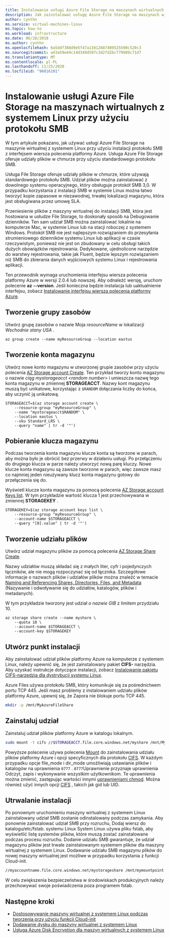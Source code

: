 ```yaml
---
title: Instalowanie usługi Azure File Storage na maszynach wirtualnych z systemem Linux przy użyciu protokołu SMB
description: Jak zainstalować usługę Azure File Storage na maszynach wirtualnych z systemem Linux przy użyciu protokołu SMB i interfejsu wiersza polecenia platformy Azure
author: cynthn
ms.service: virtual-machines-linux
ms.topic: how-to
ms.workload: infrastructure
ms.date: 06/28/2018
ms.author: cynthn
ms.openlocfilehash: 6a5d4f388d9e5f47a13812687489525590c520c3
ms.sourcegitcommit: a43a59e44c14d349d597c3d2fd2bc779989c71d7
ms.translationtype: MT
ms.contentlocale: pl-PL
ms.lasthandoff: 11/25/2020
ms.locfileid: "96016101"
---
```

# <a name="mount-azure-file-storage-on-linux-vms-using-smb"></a>Instalowanie usługi Azure File Storage na maszynach wirtualnych z systemem Linux przy użyciu protokołu SMB

W tym artykule pokazano, jak używać usługi Azure File Storage na maszynie wirtualnej z systemem Linux przy użyciu instalacji protokołu SMB z interfejsem wiersza polecenia platformy Azure. Usługa Azure File Storage oferuje udziały plików w chmurze przy użyciu standardowego protokołu SMB. 

Usługa File Storage oferuje udziały plików w chmurze, które używają standardowego protokołu SMB. Udział plików można zainstalować z dowolnego systemu operacyjnego, który obsługuje protokół SMB 3,0. W przypadku korzystania z instalacji SMB w systemie Linux można łatwo tworzyć kopie zapasowe w niezawodnej, trwałej lokalizacji magazynu, która jest obsługiwana przez umowę SLA.

Przeniesienie plików z maszyny wirtualnej do instalacji SMB, która jest hostowana w usłudze File Storage, to doskonały sposób na Debugowanie dzienników. Ten sam udział SMB można zainstalować lokalnie na komputerze Mac, w systemie Linux lub na stacji roboczej z systemem Windows. Protokół SMB nie jest najlepszym rozwiązaniem do przesyłania strumieniowego dzienników systemu Linux lub aplikacji w czasie rzeczywistym, ponieważ nie jest on zbudowany w celu obsługi takich dużych obowiązków rejestrowania. Dedykowane, ujednolicone narzędzie do warstwy rejestrowania, takie jak Fluent, będzie lepszym rozwiązaniem niż SMB do zbierania danych wyjściowych systemu Linux i rejestrowania aplikacji.

Ten przewodnik wymaga uruchomienia interfejsu wiersza polecenia platformy Azure w wersji 2.0.4 lub nowszej. Aby odnaleźć wersję, uruchom polecenie **az --version**. Jeśli konieczna będzie instalacja lub uaktualnienie interfejsu, zobacz [Instalowanie interfejsu wiersza polecenia platformy Azure](/cli/azure/install-azure-cli). 


## <a name="create-a-resource-group"></a>Tworzenie grupy zasobów

Utwórz grupę zasobów o nazwie Moja *resourceName* w lokalizacji *Wschodnie stany USA* .

```azurecli
az group create --name myResourceGroup --location eastus
```

## <a name="create-a-storage-account"></a>Tworzenie konta magazynu

Utwórz nowe konto magazynu w utworzonej grupie zasobów przy użyciu polecenia [AZ Storage account Create](/cli/azure/storage/account). Ten przykład tworzy konto magazynu o nazwie *ciąg mystorageacct \<random number>* i umieszcza nazwę tego konta magazynu w zmiennej **STORAGEACCT**. Nazwy kont magazynu muszą być unikatowe, korzystając z `$RANDOM` dołączania liczby do końca, aby uczynić ją unikatową.

```azurecli
STORAGEACCT=$(az storage account create \
    --resource-group "myResourceGroup" \
    --name "mystorageacct$RANDOM" \
    --location eastus \
    --sku Standard_LRS \
    --query "name" | tr -d '"')
```

## <a name="get-the-storage-key"></a>Pobieranie klucza magazynu

Podczas tworzenia konta magazynu klucze konta są tworzone w parach, aby można było je obrócić bez przerwy w działaniu usługi. Po przełączeniu do drugiego klucza w parze należy utworzyć nową parę kluczy. Nowe klucze konta magazynu są zawsze tworzone w parach, więc zawsze masz co najmniej jeden nieużywany klucz konta magazynu gotowy do przełączenia się do.

Wyświetl klucze konta magazynu za pomocą polecenia [AZ Storage account Keys list](/cli/azure/storage/account/keys). W tym przykładzie wartość klucza 1 jest przechowywana w zmiennej **STORAGEKEY** .

```azurecli
STORAGEKEY=$(az storage account keys list \
    --resource-group "myResourceGroup" \
    --account-name $STORAGEACCT \
    --query "[0].value" | tr -d '"')
```

## <a name="create-a-file-share"></a>Tworzenie udziału plików

Utwórz udział magazynu plików za pomocą polecenia [AZ Storage Share Create](/cli/azure/storage/share). 

Nazwy udziałów muszą składać się z małych liter, cyfr i pojedynczych łączników, ale nie mogą rozpoczynać się od łącznika. Szczegółowe informacje o nazwach plików i udziałów plików można znaleźć w temacie [Naming and Referencing Shares, Directories, Files, and Metadata](/rest/api/storageservices/naming-and-referencing-shares--directories--files--and-metadata) (Nazywanie i odwoływanie się do udziałów, katalogów, plików i metadanych).

W tym przykładzie tworzony jest udział *o nazwie GIB* z limitem przydziału 10. 

```azurecli
az storage share create --name myshare \
    --quota 10 \
    --account-name $STORAGEACCT \
    --account-key $STORAGEKEY
```

## <a name="create-a-mount-point"></a>Utwórz punkt instalacji

Aby zainstalować udział plików platformy Azure na komputerze z systemem Linux, należy upewnić się, że jest zainstalowany pakiet **CIFS-** narzędzia. Aby uzyskać instrukcje dotyczące instalacji, zobacz [Instalowanie pakietu CIFS-narzędzia dla dystrybucji systemu Linux](../../storage/files/storage-how-to-use-files-linux.md#install-cifs-utils).

Azure Files używa protokołu SMB, który komunikuje się za pośrednictwem portu TCP 445.  Jeśli masz problemy z instalowaniem udziału plików platformy Azure, upewnij się, że Zapora nie blokuje portu TCP 445.


```bash
mkdir -p /mnt/MyAzureFileShare
```

## <a name="mount-the-share"></a>Zainstaluj udział

Zainstaluj udział plików platformy Azure w katalogu lokalnym. 

```bash
sudo mount -t cifs //$STORAGEACCT.file.core.windows.net/myshare /mnt/MyAzureFileShare -o vers=3.0,username=$STORAGEACCT,password=$STORAGEKEY,dir_mode=0777,file_mode=0777,serverino
```

Powyższe polecenie używa polecenia [Mount](https://linux.die.net/man/8/mount) do zainstalowania udziału plików platformy Azure i opcji specyficznych dla protokołu [CIFS](https://linux.die.net/man/8/mount.cifs). W każdym przypadku opcje file_mode i dir_mode umożliwiają ustawianie plików i katalogów na uprawnienia `0777` . `0777`Uprawnienie przyznaje uprawnienia Odczyt, zapis i wykonywanie wszystkim użytkownikom. Te uprawnienia można zmienić, zastępując wartości innymi [uprawnieniami chmod](https://en.wikipedia.org/wiki/Chmod). Można również użyć innych opcji [CIFS](https://linux.die.net/man/8/mount.cifs) , takich jak gid lub UID. 


## <a name="persist-the-mount"></a>Utrwalanie instalacji

Po ponownym uruchomieniu maszyny wirtualnej z systemem Linux zainstalowany udział SMB zostanie odinstalowany podczas zamykania. Aby ponownie zainstalować udział SMB przy rozruchu, Dodaj wiersz do katalogu/etc/fstab. systemu Linux System Linux używa pliku fstab, aby wyświetlić listę systemów plików, które muszą zostać zainstalowane podczas procesu rozruchu. Dodanie udziału SMB gwarantuje, że udział magazynu plików jest trwale zainstalowanym systemem plików dla maszyny wirtualnej z systemem Linux. Dodawanie udziału SMB magazynu plików do nowej maszyny wirtualnej jest możliwe w przypadku korzystania z funkcji Cloud-init.

```bash
//myaccountname.file.core.windows.net/mystorageshare /mnt/mymountpoint cifs vers=3.0,username=mystorageaccount,password=myStorageAccountKeyEndingIn==,dir_mode=0777,file_mode=0777
```

W celu zwiększenia bezpieczeństwa w środowiskach produkcyjnych należy przechowywać swoje poświadczenia poza programem fstab.

## <a name="next-steps"></a>Następne kroki

- [Dostosowywanie maszyny wirtualnej z systemem Linux podczas tworzenia przy użyciu funkcji Cloud-init](using-cloud-init.md)
- [Dodawanie dysku do maszyny wirtualnej z systemem Linux](add-disk.md)
- [Usługa Azure Disk Encryption dla maszyn wirtualnych z systemem Linux](disk-encryption-overview.md)
